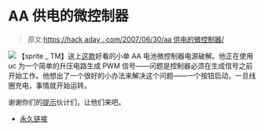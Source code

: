 # AA 供电的微控制器

> 原文:[https://hack aday . com/2007/06/30/aa 供电的微控制器/](https://hackaday.com/2007/06/30/aa-powered-microcontrollers/)

![](../Images/219d49ac41c90bbea2ccea0b0d178dcf.png)
【sprite _ TM】送上[这款](http://spritesmods.com/?art=ucboost)好看的小单 AA 电池微控制器电源破解。他正在使用 uc 为一个简单的升压电路生成 PWM 信号——问题是控制器必须在生成信号之前开始工作。他想出了一个很好的小办法来解决这个问题——一个按钮启动，一旦线圈充电，事情就开始运转。

谢谢你们的[提示](http://hackaday.com/tips)伙计们，让他们来吧。

*   [永久链接](http://spritesmods.com/?art=ucboost)